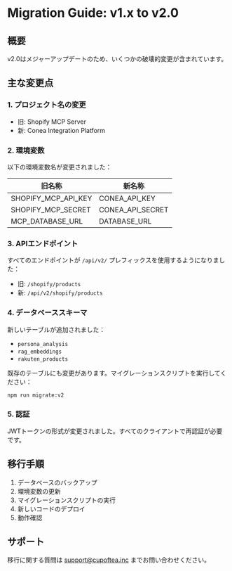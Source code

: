 # Migration Guide: v1.x to v2.0

## 概要

v2.0はメジャーアップデートのため、いくつかの破壊的変更が含まれています。

## 主な変更点

### 1. プロジェクト名の変更
- 旧: Shopify MCP Server
- 新: Conea Integration Platform

### 2. 環境変数

以下の環境変数名が変更されました：

| 旧名称 | 新名称 |
|--------|--------|
| SHOPIFY_MCP_API_KEY | CONEA_API_KEY |
| SHOPIFY_MCP_SECRET | CONEA_API_SECRET |
| MCP_DATABASE_URL | DATABASE_URL |

### 3. APIエンドポイント

すべてのエンドポイントが `/api/v2/` プレフィックスを使用するようになりました：

- 旧: `/shopify/products`
- 新: `/api/v2/shopify/products`

### 4. データベーススキーマ

新しいテーブルが追加されました：
- `persona_analysis`
- `rag_embeddings`
- `rakuten_products`

既存のテーブルにも変更があります。マイグレーションスクリプトを実行してください：

```bash
npm run migrate:v2
```

### 5. 認証

JWTトークンの形式が変更されました。すべてのクライアントで再認証が必要です。

## 移行手順

1. データベースのバックアップ
2. 環境変数の更新
3. マイグレーションスクリプトの実行
4. 新しいコードのデプロイ
5. 動作確認

## サポート

移行に関する質問は support@cupoftea.inc までお問い合わせください。
